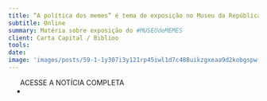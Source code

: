 ```yaml
---
title: “A política dos memes” é tema de exposição no Museu da República, no Rio
subtitle: Online
summary: Matéria sobre exposição do #MUSEUdeMEMES
client: Carta Capital / Biblioo
tools: 
date: 
image: 'images/posts/59-1-1y307i3y121rp45iwl1d7c488uikzgxeaa9d2kobgspw.png'
---
```




<div class="post__share"><ul class="share__list list-reset">ACESSE A NOTÍCIA COMPLETA<li class="share__item" style="margin-left: 10px"><a class="share__link share__facebook" style="background: #fa5657" href="https://biblioo.cartacapital.com.br/a-politica-dos-memes-e-tema-de-exposicao-no-museu-da-republica-no-rio/" 
onclick=window.open(this.href, 'pop-up', 'left=20,top=20,width=500,height=500,toolbar=1,resizable=0'); return false;" title="Link" rel="nofollow"><i class="fa-solid fa-link"></i></a></li></ul></div>
<!-- <div class="gallery-box"><div class="gallery"><img src="/clipping/images/example-1.jpg" loading="lazy" alt="Project"><img src="/clipping/images/example-2.jpg" loading="lazy" alt="Project"></div><em>Gallery / <a href="https://www.freepik.com/" target="_blank">Freepic</a></em></div> -->